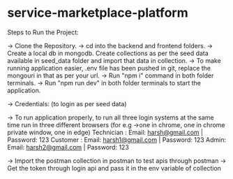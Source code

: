 # service-marketplace-platform

Steps to Run the Project: 

-> Clone the Repository.
-> cd into the backend and frontend folders.
-> Create a local db in mongodb. Create collections as per the seed data available in seed_data folder and import that data in collection.
-> To make running application easier, .env file has been pushed in git, replace the mongouri in that as per your url.
-> Run "npm i" command in both folder terminals.
-> Run "npm run dev" in both folder terminals to start the application.

-> Credentials: (to login as per seed data)

-> To run application properly, to run all three login systems at the same time run in three different browsers (for e.g ->one in chrome, one in chrome private window, one in edge)
Technician : Email: harsh@gmail.com | Password: 123
Customer : Email: harsh1@gmail.com | Password: 123
Admin: Email: harsh2@gmail.com | Password: 123

-> Import the postman collection in postman to test apis through postman 
-> Get the token through login api and pass it in the env variable of collection



